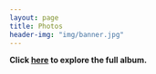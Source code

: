```yaml
---
layout: page
title: Photos
header-img: "img/banner.jpg"
---
```


<script async src="https://www.publicalbum.org/js/pa-ins.min.js"></script>
<ins class="pa-widget-gallery" style="width:100%;height:480px;"
    data-url="https://photos.google.com/share/AF1QipNqk5aYihDIu83mBBS9h14gAFFNxTW4R_NcT1yFT6O3701fWolkGzpu4AGS8Kq5Dw?key=N29XQTE0bG5WdVJlcFhJNDRuaXU0eENjd3RNdnl3"
    data-uid="1ba8648ada3c5473eed797a92015e13e11f520f17dcd319e2c29ec03a772b851"
    data-delay="5"></ins>

**Click [here](https://photos.app.goo.gl/ypjThjo74mhGeyg83) to explore the full album.**
